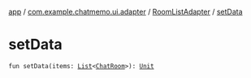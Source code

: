 [app](../../index.md) / [com.example.chatmemo.ui.adapter](../index.md) / [RoomListAdapter](index.md) / [setData](./set-data.md)

# setData

`fun setData(items: `[`List`](https://kotlinlang.org/api/latest/jvm/stdlib/kotlin.collections/-list/index.html)`<`[`ChatRoom`](../../com.example.chatmemo.domain.model.entity/-chat-room/index.md)`>): `[`Unit`](https://kotlinlang.org/api/latest/jvm/stdlib/kotlin/-unit/index.html)